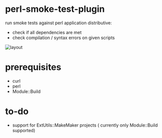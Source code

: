 # perl-smoke-test-plugin
run smoke tests against perl application distributive:
 - check if all dependencies are met
 - check compilation / syntax errors on given scripts
 
![layout](https://raw.github.com/melezhik/perl-smoke-test-plugin/master/images/layout.png "layout")

# prerequisites

- curl
- perl
- Module::Build


# to-do
- support for ExtUtils::MakeMaker projects ( currently only Module::Build supported)



